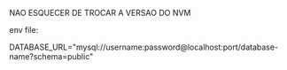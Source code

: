 NAO ESQUECER DE TROCAR A VERSAO DO NVM

env file:

DATABASE_URL="mysql://username:password@localhost:port/database-name?schema=public"